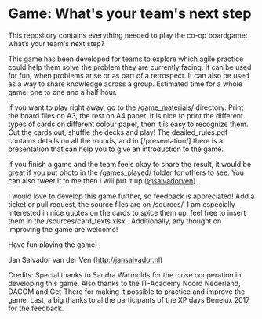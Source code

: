 # Game: What's your team's next step
This repository contains everything needed to play the co-op boardgame: what’s your team's next step?

This game has been developed for teams to explore which agile practice could help them solve the problem they are currently facing. It can be used for fun, when problems arise or as part of a retrospect. It can also be used as a way to share knowledge across a group. Estimated time for a whole game: one to one and a half hour.

If you want to play right away, go to the [/game_materials/](/game_materials/) directory. Print the board files on A3, the rest on A4 paper. It is nice to print the different types of cards on different colour paper, then it is easy to recognize them. Cut the cards out, shuffle the decks and play! The deailed_rules.pdf contains details on all the rounds, and in [/presentation/] there is a presentation that can help you to give an introduction to the game.

If you finish a game and the team feels okay to share the result, it would be great if you put photo in the /games_played/ folder for others to see. You can also tweet it to me then I will put it up ([@salvadorven](https://twitter.com/salvadorven)).

I would love to develop this game further, so feedback is appreciated! Add a ticket or pull request, the source files are on /sources/. I am especially interested in nice quotes on the cards to spice them up, feel free to insert them in the /sources/card_texts.xlsx . Additionally, any thought on improving the game are welcome!

Have fun playing the game!

Jan Salvador van der Ven
(http://jansalvador.nl)


Credits:
Special thanks to Sandra Warmolds for the close cooperation in developing this game. Also thanks to the IT-Academy Noord Nederland, DACOM and Get-There for making it possible to practice and improve the game. Last, a big thanks to al the participants of the XP days Benelux 2017 for the feedback.

